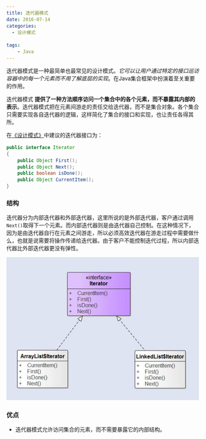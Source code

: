 ```yaml
---
title: 迭代器模式
date: 2016-07-14
categories:
  - 设计模式

tags:
    - Java
---
```


迭代器模式是一种最简单也最常见的设计模式。*它可以让用户通过特定的接口巡访容器中的每一个元素而不用了解底层的实现*。在Java集合框架中扮演着至关重要的作用。

<!--more-->

迭代器模式 **提供了一种方法顺序访问一个集合中的各个元素，而不暴露其内部的表示**。迭代器模式把在元素间游走的责任交给迭代器，而不是集合对象。各个集合只需要实现各自迭代器的逻辑，这样简化了集合的接口和实现，也让责任各得其所。

在[《设计模式》](https://zh.wikipedia.org/wiki/%E8%AE%BE%E8%AE%A1%E6%A8%A1%E5%BC%8F%EF%BC%9A%E5%8F%AF%E5%A4%8D%E7%94%A8%E9%9D%A2%E5%90%91%E5%AF%B9%E8%B1%A1%E8%BD%AF%E4%BB%B6%E7%9A%84%E5%9F%BA%E7%A1%80)中建议的迭代器接口为：

```Java
public interface Iterator
{
    public Object First();
    public Object Next();
    public boolean isDone();
    public Object CurrentItem();
}
```

### 结构

迭代器分为内部迭代器和外部迭代器，这里所说的是外部迭代器，客户通过调用`Next()`取得下一个元素。而内部迭代器则是由迭代器自己控制。在这种情况下，因为是由迭代器自行在元素之间游走，所以必须高效迭代器在游走过程中需要做什么，也就是说需要将操作传递给迭代器。由于客户不能控制迭代过程，所以内部迭代器比外部迭代器更没有弹性。

![](pattern-iterator.jpg)

### 优点

  - 迭代器模式允许访问集合的元素，而不需要暴露它的内部结构。
